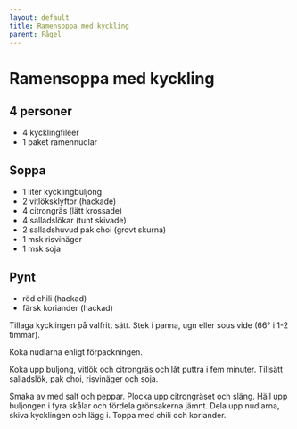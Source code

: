 ```yaml
---
layout: default
title: Ramensoppa med kyckling
parent: Fågel
---
```

# Ramensoppa med kyckling

## 4 personer


-   4 kycklingfiléer
-   1 paket ramennudlar

## Soppa 

-   1 liter kycklingbuljong
-   2 vitlöksklyftor (hackade)
-   4 citrongräs (lätt krossade)
-   4 salladslökar (tunt skivade)
-   2 salladshuvud pak choi (grovt skurna)
-   1 msk risvinäger
-   1 msk soja

## Pynt

-   röd chili (hackad)
-   färsk koriander (hackad)


Tillaga kycklingen på valfritt sätt. Stek i panna, ugn eller sous vide (66° i 1-2
timmar).

Koka nudlarna enligt förpackningen.

Koka upp buljong, vitlök och citrongräs och låt puttra i fem minuter. Tillsätt salladslök,
pak choi, risvinäger och soja.

Smaka av med salt och peppar. Plocka upp citrongräset och släng. Häll upp buljongen i fyra
skålar och fördela grönsakerna jämnt. Dela upp nudlarna, skiva kycklingen och lägg i.
Toppa med chili och koriander.


